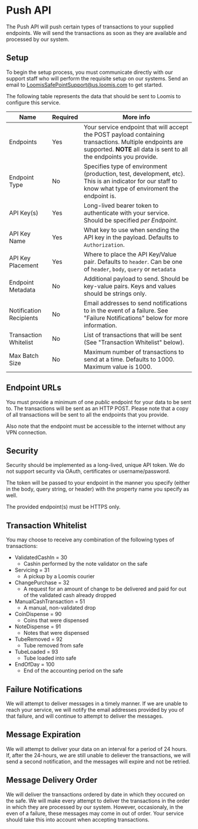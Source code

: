 # Push API

The Push API will push certain types of transactions to your supplied endpoints. We will send the transactions as soon as they are available and processed by our system.

## Setup

To begin the setup process, you must communicate directly with our support staff who will perform the requisite setup on our systems.  Send an email to LoomisSafePointSupport@us.loomis.com to get started.

The following table represents the data that should be sent to Loomis to configure this service.

Name | Required | More info
---- | -------- | ---------
Endpoints | Yes | Your service endpoint that will accept the POST payload containing transactions.  Multiple endpoints are supported. **NOTE** all data is sent to all the endpoints you provide.
Endpoint Type | No | Specifies type of environment (production, test, development, etc). This is an indicator for our staff to know what type of enviroment the endpoint is.
API Key(s) | Yes | Long-lived bearer token to authenticate with your service.  Should be specified _per Endpoint_.
API Key Name | Yes | What key to use when sending the API key in the payload. Defaults to `Authorization`.
API Key Placement | Yes | Where to place the API Key/Value pair.  Defaults to `header`.  Can be one of `header`, `body`, `query` or `metadata`
Endpoint Metadata | No | Additional payload to send.  Should be key-value pairs.  Keys and values should be strings only.
Notification Recipients | No | Email addresses to send notifications to in the event of a failure. See "Failure Notifications" below for more information.
Transaction Whitelist | No | List of transactions that will be sent (See "Transaction Whitelist" below).
Max Batch Size | No | Maximum number of transactions to send at a time.  Defaults to 1000. Maximum value is 1000.

## Endpoint URLs

You must provide a minimum of one _public_ endpoint for your data to be sent to. The transactions will be sent as an HTTP POST.  Please note that a copy of all transactions will be sent to all the endpoints that you provide.

Also note that the endpoint must be accessible to the internet without any VPN connection.

## Security

Security should be implemented as a long-lived, unique API token.  We do not support security via OAuth, certificates or username/password.

The token will be passed to your endpoint in the manner you specify (either in the body, query string, or header) with the property name you specify as well.

The provided endpoint(s) must be HTTPS only.

## Transaction Whitelist

You may choose to receive any combination of the following types of transactions:

- ValidatedCashIn = 30
  - Cashin performed by the note validator on the safe
- Servicing = 31
  - A pickup by a Loomis courier
- ChangePurchase = 32
  - A request for an amount of change to be delivered and paid for out of the validated cash already dropped
- ManualCashTransaction = 51
  - A manual, non-validated drop
- CoinDispense = 90
  - Coins that were dispensed
- NoteDispense = 91
  - Notes that were dispensed
- TubeRemoved = 92
  - Tube removed from safe
- TubeLoaded = 93
  - Tube loaded into safe
- EndOfDay = 100
  - End of the accounting period on the safe

## Failure Notifications

We will attempt to deliver messages in a timely manner.  If we are unable to reach your service, we will notify the email addresses provided by you of that failure, and will continue to attempt to deliver the messages.

## Message Expiration

We will attempt to deliver your data on an interval for a period of 24 hours. If, after the 24-hours, we are still unable to deliever the transactions, we will send a second notification, and the messages will expire and not be retried.

## Message Delivery Order

We will deliver the transactions ordered by date in which they occured on the safe. We will make every attempt to deliver the transactions in the order in which they are processed by our system. However, occasionaly, in the even of a failure, these messages may come in out of order. Your service should take this into account when accepting transactions.